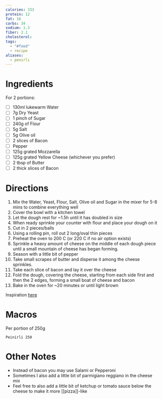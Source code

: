 ```yaml
---
calories: 333
protein: 12
fat: 16
carbs: 34
sodium: 1.3
fiber: 2.1
cholesterol: 
tags:
  - "#food"
  - recipe
aliases:
  - penirli
---
```

# Ingredients
For 2 portions:
- [ ] 130ml lukewarm Water
- [ ] 7g Dry Yeast
- [ ] 1 pinch of Sugar
- [ ] 240g of Flour
- [ ] 5g Salt
- [ ] 5g Olive oil
- [ ] 2 slices of Bacon
- [ ] Pepper
- [ ] 125g grated Mozzarella
- [ ] 125g grated Yellow Cheese (whichever you prefer)
- [ ] 2 tbsp of Butter
- [ ] 2 thick slices of Bacon

# Directions
1. Mix the Water, Yeast, Flour, Salt, Olive oil and Sugar in the mixer for  5-8 mins to combine everything well
2. Cover the bowl with a kitchen towel
3. Let the dough rest for ~1.5h until it has doubled in size
4. When ready sprinkle your counter with flour and place your dough on it
5. Cut in 2 pieces/balls
6. Using a rolling pin, roll out 2 long/oval thin pieces
7. Preheat the oven to 200 C (or 220 C if no air option exists)
8. Sprinkle a heavy amount of cheese on the middle of each dough piece until a small mountain of cheese has began forming.
9. Season with a little bit of pepper
10. Take small scrapes of butter and disperse it among the cheese sprinkles.
11. Take each slice of bacon and lay it over the cheese
12. Fold the dough, covering the cheese, starting from each side first and then the 2 edges, forming a small boat of cheese and bacon
13. Bake in the oven for ~20 minutes or until light brown

Inspiration [here](https://akispetretzikis.com/recipe/2925/peinirli) 
# Macros
Per portion of 250g
```foodiary
Peinirli 250
```
# Other Notes
- Instead of bacon you may use Salami or Pepperoni
- Sometimes I also add a little bit of parmigiano reggiano in the cheese mix
- Feel free to also add a little bit of ketchup or tomato sauce below the cheese to make it more [[pizza]]-like
